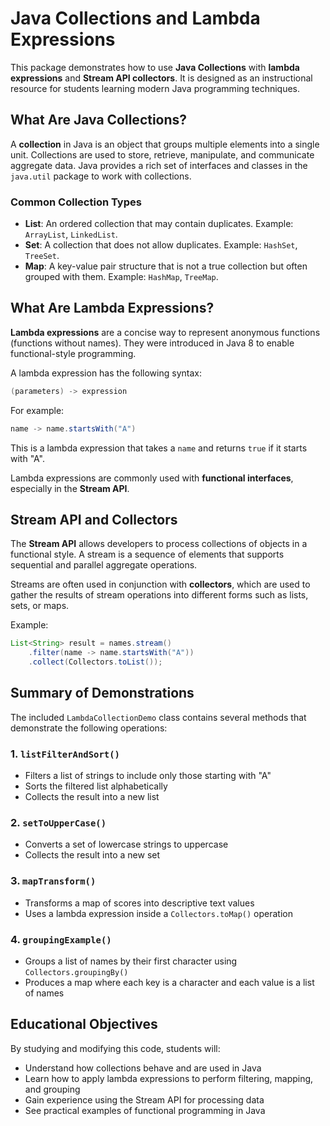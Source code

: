 # Java Collections and Lambda Expressions

This package demonstrates how to use **Java Collections** with **lambda expressions** and **Stream API collectors**. It is designed as an instructional resource for students learning modern Java programming techniques.

## What Are Java Collections?

A **collection** in Java is an object that groups multiple elements into a single unit. Collections are used to store, retrieve, manipulate, and communicate aggregate data. Java provides a rich set of interfaces and classes in the `java.util` package to work with collections.

### Common Collection Types

- **List**: An ordered collection that may contain duplicates. Example: `ArrayList`, `LinkedList`.
- **Set**: A collection that does not allow duplicates. Example: `HashSet`, `TreeSet`.
- **Map**: A key-value pair structure that is not a true collection but often grouped with them. Example: `HashMap`, `TreeMap`.

## What Are Lambda Expressions?

**Lambda expressions** are a concise way to represent anonymous functions (functions without names). They were introduced in Java 8 to enable functional-style programming.

A lambda expression has the following syntax:
```java
(parameters) -> expression
```

For example:
```java
name -> name.startsWith("A")
```
This is a lambda expression that takes a `name` and returns `true` if it starts with "A".

Lambda expressions are commonly used with **functional interfaces**, especially in the **Stream API**.

## Stream API and Collectors

The **Stream API** allows developers to process collections of objects in a functional style. A stream is a sequence of elements that supports sequential and parallel aggregate operations.

Streams are often used in conjunction with **collectors**, which are used to gather the results of stream operations into different forms such as lists, sets, or maps.

Example:
```java
List<String> result = names.stream()
    .filter(name -> name.startsWith("A"))
    .collect(Collectors.toList());
```

## Summary of Demonstrations

The included `LambdaCollectionDemo` class contains several methods that demonstrate the following operations:

### 1. `listFilterAndSort()`
- Filters a list of strings to include only those starting with "A"
- Sorts the filtered list alphabetically
- Collects the result into a new list

### 2. `setToUpperCase()`
- Converts a set of lowercase strings to uppercase
- Collects the result into a new set

### 3. `mapTransform()`
- Transforms a map of scores into descriptive text values
- Uses a lambda expression inside a `Collectors.toMap()` operation

### 4. `groupingExample()`
- Groups a list of names by their first character using `Collectors.groupingBy()`
- Produces a map where each key is a character and each value is a list of names

## Educational Objectives

By studying and modifying this code, students will:
- Understand how collections behave and are used in Java
- Learn how to apply lambda expressions to perform filtering, mapping, and grouping
- Gain experience using the Stream API for processing data
- See practical examples of functional programming in Java
